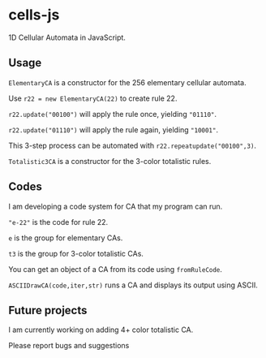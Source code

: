 # cells-js
1D Cellular Automata in JavaScript.

## Usage


`ElementaryCA` is a constructor for the 256 elementary cellular automata.

Use `r22 = new ElementaryCA(22)` to create rule 22.

`r22.update("00100")` will apply the rule once, yielding `"01110"`.

`r22.update("01110")` will apply the rule again, yielding `"10001"`.

This 3-step process can be automated with `r22.repeatupdate("00100",3)`.

`Totalistic3CA` is a constructor for the 3-color totalistic rules.

## Codes

I am developing a code system for CA that my program can run.

`"e-22"` is the code for rule 22.

`e` is the group for elementary CAs.

`t3` is the group for 3-color totalistic CAs.

You can get an object of a CA from its code using `fromRuleCode`.

`ASCIIDrawCA(code,iter,str)` runs a CA and displays its output using ASCII.

## Future projects

I am currently working on adding 4+ color totalistic CA.


Please report bugs and suggestions

